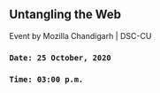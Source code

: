 ## Untangling the Web
Event by Mozilla Chandigarh | DSC-CU 

### `Date: 25 October, 2020`


### `Time: 03:00 p.m.`
